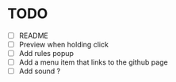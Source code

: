 
# TODO
- [ ] README
- [ ] Preview when holding click
- [ ] Add rules popup
- [ ] Add a menu item that links to the github page
- [ ] Add sound ?